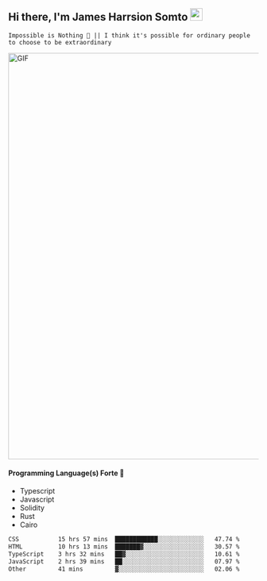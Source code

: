 ## Hi there, I'm James Harrsion Somto <img src="https://media.giphy.com/media/hvRJCLFzcasrR4ia7z/giphy.gif" width="25px">

`Impossible is Nothing 🚀 || I think it's possible for ordinary people to choose to be extraordinary`

 
<img align="center" alt="GIF" src="https://github.com/Gapur/Gapur/blob/master/coding.gif?raw=true" width="818px" height="818px" />


#### Programming Language(s) Forte 🚀
- Typescript
- Javascript
- Solidity
- Rust
- Cairo



<!--START_SECTION:waka-->

```txt
CSS           15 hrs 57 mins  ████████████░░░░░░░░░░░░░   47.74 %
HTML          10 hrs 13 mins  ███████▓░░░░░░░░░░░░░░░░░   30.57 %
TypeScript    3 hrs 32 mins   ██▓░░░░░░░░░░░░░░░░░░░░░░   10.61 %
JavaScript    2 hrs 39 mins   ██░░░░░░░░░░░░░░░░░░░░░░░   07.97 %
Other         41 mins         ▓░░░░░░░░░░░░░░░░░░░░░░░░   02.06 %
```

<!--END_SECTION:waka-->
<br />
<br />
<br />







